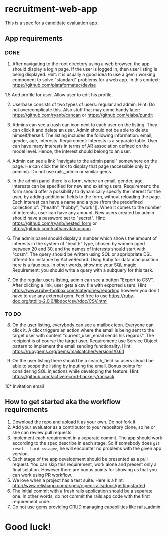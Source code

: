 # recruitment-web-app
This is a spec for a candidate evaluation app.


## App requirements

### DONE
1. After navigating to the root directory using a web browser, the app should display a login page. If the user is logged in, then user listing is being displayed.
  Hint: it is usually a good idea to use a gem / working component to solve "standard" problems for a web app. In this context: https://github.com/plataformatec/devise

1.5 Add profile for user. Allow user to edit his profile.

2. Userbase consists of two types of users: regular and admin.
  Hint: Do not overcomplicate this. Also stuff that may come handy later: https://github.com/ryanb/cancan or https://github.com/elabs/pundit

3. Admins can see a trash can icon next to each user on the listing. They can click it and delete an user. Admin should not be able to delete himself/herself. The listing includes the following information: email, gender, age, interests. Requirement: Interests is a separate table. User can have many interests in terms of AR association defined on the model level. Hence, the interest should belong to an user.

4. Admin can see a link "navigate to the admin panel" somewhere on the page. He can click the link to display that page (accessible only by admins). Do not use rails_admin or similar gems.

5. In the admin panel there is a form, where an email, gender, age, interests can be specified for new and existing users. Requirement: the form should offer a possibility to dynamically specify the interest for the user, by adding additional fields to the form, without reloading the page. Each interest can have a name and a type (from the predefined collection of: ["health", "hobby", "work"]). When it comes to the number of interests, user can have any amount. New users created by admin should have a password set to "secret".
  Hint: https://github.com/ryanb/nested_form or https://github.com/nathanvda/cocoon

6. The admin panel should display a number which shows the amount of interests in the system of "health" type, chosen by women aged between 20 and 30, and the names of interests should start with "cosm". The query should be written using SQL or appriopriate DSL offered for instance by ActiveRecord. Usng Ruby for data manipualtion here is a faux pas. In other words, show me your SQL magic. Requirement: you should write a query with a subquery for this task.

7. On the regular users listing, admin can see a button "Export to CSV". After clicking a link, user gets a csv file with exported users. Hint https://www.ruby-toolbox.com/categories/reporting however you don't have to use any external gem. Feel free to use https://ruby-doc.org/stdlib-2.0.0/libdoc/csv/rdoc/CSV.html

### TO DO

8. On the user listing, everybody can see a mailbox icon. Everyone can click it. A click triggers an action where the email is being sent to the target user with content "current_user_email sends his regards". The recipient is of course the target user.   Requirement: use Service Object pattern to implement the email sending functionality. Hint: https://rubygems.org/gems/mailcatcher/versions/0.6.1

9. On the user listing there should be a search_field so users should be able to scope the listing by inputing the email. Bonus points for considering SQL injections while developing the feature. Hint: https://github.com/activerecord-hackery/ransack

10* invitation email

## How to get started aka the workflow requirements
1. Download the repo and upload it as your own. Do not fork it.
2. Add your evaluator as a contributor to your repository clone, so he or she can review pull requests.
3. Implement each requirement in a separate commit. The app should work according to the spec describe in each stage. So if somebody does `git reset --hard <stage>`, he will encounter no problems with the given app version.
4. Each stage of the app development should be presented as a pull request. You can skip this requirement, work alone and present only a final solution. However there are bonus points for showing us that you can work using PR workflow.
5. We love when a project has a test suite. Here is a hint: http://www.relishapp.com/rspec/rspec-rails/docs/gettingstarted
6. The initial commit with a fresh rails application should be a separate one. In other words, do not commit the rails app code with the first requirement code.
7. Do not use gems providing CRUD managing capabilities like rails_admin.

# Good luck!
